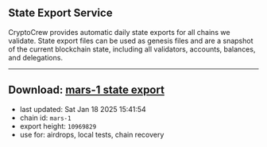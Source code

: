 ## State Export Service
CryptoCrew provides automatic daily state exports for all chains we validate. State export files can be used as genesis files and are a snapshot of the current blockchain state, including all validators, accounts, balances, and delegations.

---
**Download: [mars-1 state export](https://ccv-s3.nbg1.your-objectstorage.com/SERVICE/mars/mars-1_export_10969829.json)**
---

- last updated: Sat Jan 18 2025 15:41:54
- chain id: `mars-1`
- export height: `10969829`
- use for: airdrops, local tests, chain recovery
